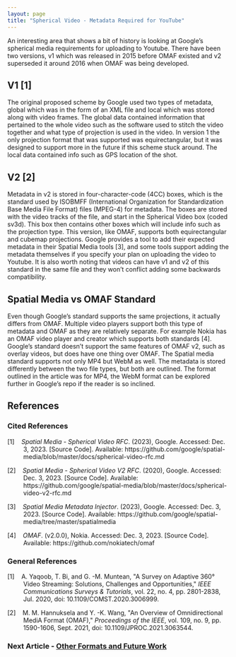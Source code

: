```yaml
---
layout: page
title: "Spherical Video - Metadata Required for YouTube"
---
```


An interesting area that shows a bit of history is looking at Google’s spherical media requirements for uploading to Youtube. There have been two versions, v1 which was released in 2015 before OMAF existed and v2 superseded it around 2016 when OMAF was being developed.

## V1 [1]
The original proposed scheme by Google used two types of metadata, global which was in the form of an XML file and local which was stored along with video frames. The global data contained information that pertained to the whole video such as the software used to stitch the video together and what type of projection is used in the video. In version 1 the only projection format that was supported was equirectangular, but it was designed to support more in the future if this scheme stuck around. The local data contained info such as GPS location of the shot.

## V2 [2]
Metadata in v2 is stored in four-character-code (4CC) boxes, which is the standard used by ISOBMFF (International Organization for Standardization Base Media File Format) files (MPEG-4) for metadata. The boxes are stored with the video tracks of the file, and start in the Spherical Video box (coded sv3d). This box then contains other boxes which will include info such as the projection type. This version, like OMAF, supports both equirectangular and cubemap projections. Google provides a tool to add their expected metadata in their Spatial Media tools [3], and some tools support adding the metadata themselves if you specify your plan on uploading the video to Youtube. It is also worth noting that videos can have v1 and v2 of this standard in the same file and they won’t conflict adding some backwards compatibility.

## Spatial Media vs OMAF Standard
Even though Google’s standard supports the same projections, it actually differs from OMAF.  Multiple video players support both this type of metadata and OMAF as they are relatively separate. For example Nokia has an OMAF video player and creator which supports both standards [4]. Google’s standard doesn’t support the same features of OMAF v2, such as overlay videos, but does have one thing over OMAF. The Spatial media standard supports not only MP4 but WebM as well. The metadata is stored differently between the two file types, but both are outlined. The format outlined in the article was for MP4, the WebM format can be explored further in Google’s repo if the reader is so inclined.

## References
### Cited References
<div style="text-indent: -36px; padding-left: 36px;">
    <p>
        [1]&nbsp;&nbsp;&nbsp;&nbsp;<em>Spatial Media - Spherical Video RFC</em>. (2023), Google. Accessed: Dec. 3, 2023. [Source Code]. Available: https://github.com/google/spatial-media/blob/master/docs/spherical-video-rfc.md
    </p>
    <p>
        [2]&nbsp;&nbsp;&nbsp;&nbsp;<em>Spatial Media - Spherical Video V2 RFC</em>. (2020), Google. Accessed: Dec. 3, 2023. [Source Code]. Available: https://github.com/google/spatial-media/blob/master/docs/spherical-video-v2-rfc.md
    </p>
    <p>
        [3]&nbsp;&nbsp;&nbsp;&nbsp;<em>Spatial Media Metadata Injector</em>. (2023), Google. Accessed: Dec. 3, 2023. [Source Code]. Available: https://github.com/google/spatial-media/tree/master/spatialmedia
    </p>
    <p>
        [4]&nbsp;&nbsp;&nbsp;&nbsp;<em>OMAF</em>. (v2.0.0), Nokia. Accessed: Dec. 3, 2023. [Source Code]. Available: https://github.com/nokiatech/omaf
    </p>
</div>

### General References
<div style="text-indent: -36px; padding-left: 36px;">
    <p>
        [1]&nbsp;&nbsp;&nbsp;&nbsp;A. Yaqoob, T. Bi, and G. -M. Muntean, "A Survey on Adaptive 360° Video Streaming: Solutions, Challenges and Opportunities," <em>IEEE Communications Surveys & Tutorials</em>, vol. 22, no. 4, pp. 2801-2838, Jul. 2020, doi: 10.1109/COMST.2020.3006999.
    </p>
    <p>
        [2]&nbsp;&nbsp;&nbsp;&nbsp;M. M. Hannuksela and Y. -K. Wang, "An Overview of Omnidirectional MediA Format (OMAF)," <em>Proceedings of the IEEE</em>, vol. 109, no. 9, pp. 1590-1606, Sept. 2021, doi: 10.1109/JPROC.2021.3063544.
    </p>
</div>

### Next Article - [Other Formats and Future Work](/CSC461/articles/future_work)